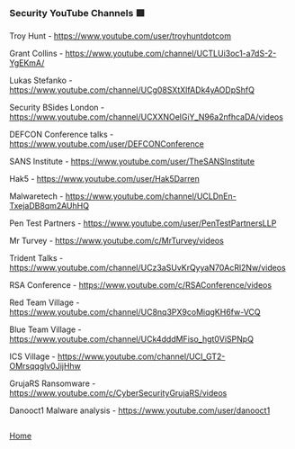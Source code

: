 ### Security YouTube Channels 🟥

Troy Hunt - https://www.youtube.com/user/troyhuntdotcom

Grant Collins - https://www.youtube.com/channel/UCTLUi3oc1-a7dS-2-YgEKmA/

Lukas Stefanko - https://www.youtube.com/channel/UCg08SXtXlfADk4yAODpShfQ

Security BSides London - https://www.youtube.com/channel/UCXXNOelGiY_N96a2nfhcaDA/videos

DEFCON Conference talks - https://www.youtube.com/user/DEFCONConference

SANS Institute - https://www.youtube.com/user/TheSANSInstitute

Hak5 - https://www.youtube.com/user/Hak5Darren

Malwaretech - https://www.youtube.com/channel/UCLDnEn-TxejaDB8qm2AUhHQ

Pen Test Partners - https://www.youtube.com/user/PenTestPartnersLLP

Mr Turvey - https://www.youtube.com/c/MrTurvey/videos

Trident Talks - https://www.youtube.com/channel/UCz3aSUvKrQyyaN70AcRl2Nw/videos

RSA Conference - https://www.youtube.com/c/RSAConference/videos

Red Team Village - https://www.youtube.com/channel/UC8nq3PX9coMiqgKH6fw-VCQ

Blue Team Village - https://www.youtube.com/channel/UCk4dddMFiso_hgt0ViSPNpQ

ICS Village - https://www.youtube.com/channel/UCI_GT2-OMrsqqglv0JijHhw

GrujaRS Ransomware - https://www.youtube.com/c/CyberSecurityGrujaRS/videos

Danooct1 Malware analysis - https://www.youtube.com/user/danooct1

```

```
[Home](https://github.com/WilliamThomas-sec/Opensource-tools/)
